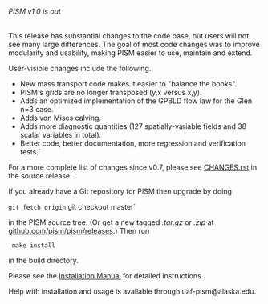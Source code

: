 ###### PISM v1.0 is out

This release has substantial changes to the code base, but users will
not see many large differences. The goal of most code changes was to
improve modularity and usability, making PISM easier to use, maintain
and extend.

User-visible changes include the following.

* New mass transport code makes it easier to "balance the books".
* PISM's grids are no longer transposed (y,x versus x,y).
* Adds an optimized implementation of the GPBLD flow law for the Glen n=3 case.
* Adds von Mises calving.
* Adds more diagnostic quantities (127 spatially-variable fields and 38 scalar variables in total).
* Better code, better documentation, more regression and verification tests.`

For a more complete list of changes since v0.7, please see
[CHANGES.rst](https://github.com/pism/pism/blob/b17bcd0c0bce5720736e2dad8317a8c9cd7b5706/CHANGES.rst)
in the source release.

If you already have a Git repository for PISM then upgrade by doing

` git fetch origin
` git checkout master`

in the PISM source tree. (Or get a new tagged *.tar.gz* or *.zip* at
[github.com/pism/pism/releases](https://github.com/pism/pism/releases).)
Then run

` make install`

in the build directory.

Please see the [Installation
Manual](http://pism-docs.org/sphinx/installation/) for
detailed instructions.

Help with installation and usage is available through
uaf-pism\@alaska.edu.
